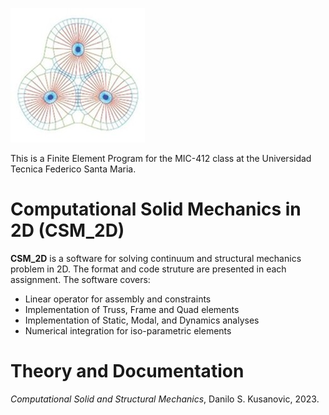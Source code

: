 ![CSM_2D Logo](./Logo.jpg)

This is a Finite Element Program for the MIC-412 class at the Universidad Tecnica Federico Santa Maria.

Computational Solid Mechanics in 2D (CSM_2D)
============================================

**CSM_2D** is a software for solving continuum and structural mechanics problem in 2D. The format and code struture are presented in each assignment. The software covers:
    
* Linear operator for assembly and constraints
* Implementation of Truss, Frame and Quad elements
* Implementation of Static, Modal, and Dynamics analyses
* Numerical integration for iso-parametric elements
    
Theory and Documentation 
========================
*Computational Solid and Structural Mechanics*, Danilo S. Kusanovic, 2023.
